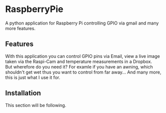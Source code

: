 # RaspberryPie
A python application for Raspberry Pi controlling GPIO via gmail and many more features.

## Features
With this application you can control GPIO pins via Email, view a live image taken via the Raspi-Cam and temperature measurements in a Dropbox.  
But wherefore do you need it? For examle if you have an awning, which shouldn't get wet thus you want to control from far away... And many more, this is just what I use it for.

## Installation
This section will be following.